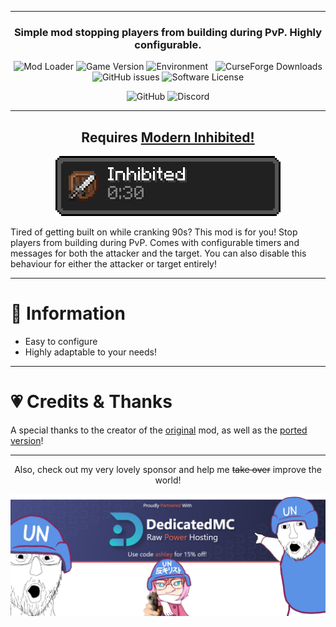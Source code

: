 <div align="center">

___

### Simple mod stopping players from building during PvP. Highly configurable.

![Mod Loader](https://img.shields.io/badge/mod_loader-forge-ffe8e9?style=for-the-badge&labelColor=ffced2)
![Game Version](https://img.shields.io/badge/game_version-1.19.2-ffe8e9?style=for-the-badge&labelColor=ffced2)
![Environment](https://img.shields.io/badge/environment-client_|_server-ffe8e9?style=for-the-badge&labelColor=ffced2)
&nbsp;
![CurseForge Downloads](https://img.shields.io/curseforge/dt/906592?style=for-the-badge&logo=curseforge&labelColor=ffceea&color=ffe8f5&link=https://www.curseforge.com/minecraft/mc-mods/no-more-fortnite)
![GitHub issues](https://img.shields.io/github/issues/kawaiicakes/NoFortnite?style=for-the-badge&logo=github&labelColor=ffceea&color=ffe8f5&link=https://github.com/kawaiicakes/NoFortnite/blob/main/LICENSE)
![Software License](https://img.shields.io/badge/license-MIT-ffe8f5?style=for-the-badge&labelColor=ffceea&link=https://github.com/kawaiicakes/NoFortnite/blob/main/LICENSE)

![GitHub](https://img.shields.io/badge/-github-fee8ff?style=for-the-badge&logo=github&labelColor=fcceff&link=https://github.com/kawaiicakes)
![Discord](https://img.shields.io/badge/-discord-fee8ff?style=for-the-badge&logo=discord&labelColor=fcceff&link=https://www.youtube.com/watch?v=dQw4w9WgXcQ)

___

## Requires [Modern Inhibited!](https://www.curseforge.com/minecraft/mc-mods/modern-inhibited)
[![Modern Inhibited](https://raw.githubusercontent.com/ACGaming/Inhibited/master/effect_inv.png)](https://modrinth.com/mod/inhibited)

</div>

Tired of getting built on while cranking 90s? This mod is for you! Stop players from building during PvP.
Comes with configurable timers and messages for both the attacker and the target. You can also disable this behaviour
for either the attacker or target entirely!

---

# 📖 Information

- Easy to configure
- Highly adaptable to your needs!

___

# 💗 Credits & Thanks

A special thanks to the creator of the [original](https://modrinth.com/mod/inhibited) mod, as well as the [ported version](https://www.curseforge.com/minecraft/mc-mods/modern-inhibited)!

___

<div align="center"> Also, check out my very lovely sponsor and help me <s>take over</s> improve the world! </div>

[![Sponsor!](https://raw.githubusercontent.com/kawaiicakes/kawaiicakes.github.io/main/dedimcashley.png 'Sponsor!')](https://dedimc.promo/ashley)
